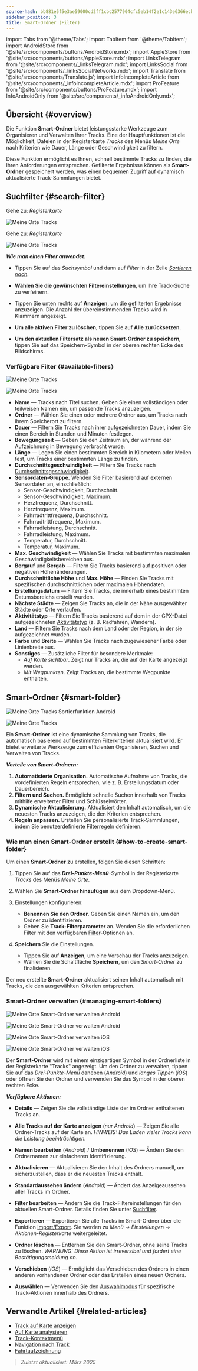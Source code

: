 ```yaml
---
source-hash: bb881e5f5e3ae59000cd2ff1cbc2577904cfc5eb14f2e1c143e6366ecb6952f1
sidebar_position: 3
title: Smart-Ordner (Filter)
---
```

import Tabs from '@theme/Tabs';
import TabItem from '@theme/TabItem';
import AndroidStore from '@site/src/components/buttons/AndroidStore.mdx';
import AppleStore from '@site/src/components/buttons/AppleStore.mdx';
import LinksTelegram from '@site/src/components/_linksTelegram.mdx';
import LinksSocial from '@site/src/components/_linksSocialNetworks.mdx';
import Translate from '@site/src/components/Translate.js';
import InfoIncompleteArticle from '@site/src/components/_infoIncompleteArticle.mdx';
import ProFeature from '@site/src/components/buttons/ProFeature.mdx';
import InfoAndroidOnly from '@site/src/components/_infoAndroidOnly.mdx';



## Übersicht {#overview}

Die Funktion **Smart-Ordner** bietet leistungsstarke Werkzeuge zum Organisieren und Verwalten Ihrer Tracks. Eine der Hauptfunktionen ist die Möglichkeit, Dateien in der Registerkarte *Tracks* des Menüs *Meine Orte* nach Kriterien wie Dauer, Länge oder Geschwindigkeit zu filtern.

Diese Funktion ermöglicht es Ihnen, schnell bestimmte Tracks zu finden, die Ihren Anforderungen entsprechen. Gefilterte Ergebnisse können als **Smart-Ordner** gespeichert werden, was einen bequemen Zugriff auf dynamisch aktualisierte Track-Sammlungen bietet.


## Suchfilter {#search-filter}

<Tabs groupId="operating-systems" queryString="current-os">

<TabItem value="android" label="Android">

Gehe zu: *<Translate android="true" ids="shared_string_menu,shared_string_my_places,shared_string_gpx_files"/> Registerkarte*

![Meine Orte Tracks](@site/static/img/personal/tracks/my_places_tracks_filter_2_andr.png)

</TabItem>

<TabItem value="ios" label="iOS">

Gehe zu: *<Translate ios="true" ids="shared_string_menu,shared_string_my_places,shared_string_gpx_tracks"/> Registerkarte*

![Meine Orte Tracks](@site/static/img/personal/tracks/my_places_tracks_filter_ios.png)

</TabItem>

</Tabs>

***Wie man einen Filter anwendet:***

- Tippen Sie auf das *Suchsymbol* und dann auf *Filter* in der Zeile [*Sortieren nach*](./manage-tracks.md#sort-by).

- **Wählen Sie die gewünschten Filtereinstellungen**, um Ihre Track-Suche zu verfeinern.

- Tippen Sie unten rechts auf **Anzeigen**, um die gefilterten Ergebnisse anzuzeigen. Die Anzahl der übereinstimmenden Tracks wird in Klammern angezeigt.

- **Um alle aktiven Filter zu löschen**, tippen Sie auf **Alle zurücksetzen**.

- **Um den aktuellen Filtersatz als neuen Smart-Ordner zu speichern**, tippen Sie auf das Speichern-Symbol in der oberen rechten Ecke des Bildschirms.


### Verfügbare Filter {#available-filters}

<Tabs groupId="operating-systems" queryString="current-os">

<TabItem value="android" label="Android">

![Meine Orte Tracks](@site/static/img/personal/tracks/my_places_tracks_filter_andr.png)

</TabItem>

<TabItem value="ios" label="iOS">

![Meine Orte Tracks](@site/static/img/personal/tracks/my_places_tracks_filter_2_ios.png)

</TabItem>

</Tabs>

- **Name** — Tracks nach Titel suchen. Geben Sie einen vollständigen oder teilweisen Namen ein, um passende Tracks anzuzeigen.
- **Ordner** — Wählen Sie einen oder mehrere Ordner aus, um Tracks nach ihrem Speicherort zu filtern.
- **Dauer** — Filtern Sie Tracks nach ihrer aufgezeichneten Dauer, indem Sie einen Bereich in Stunden und Minuten festlegen.
- **Bewegungszeit** — Geben Sie den Zeitraum an, der während der Aufzeichnung in Bewegung verbracht wurde.
- **Länge** — Legen Sie einen bestimmten Bereich in Kilometern oder Meilen fest, um Tracks einer bestimmten Länge zu finden.
- **Durchschnittsgeschwindigkeit** — Filtern Sie Tracks nach [Durchschnittsgeschwindigkeit](../../widgets/info-widgets.md#average-speed).
- **Sensordaten-Gruppe.**
    Wenden Sie Filter basierend auf externen Sensordaten an, einschließlich:
    - Sensor-Geschwindigkeit, Durchschnitt.
    - Sensor-Geschwindigkeit, Maximum.
    - Herzfrequenz, Durchschnitt.
    - Herzfrequenz, Maximum.
    - Fahrradtrittfrequenz, Durchschnitt.
    - Fahrradtrittfrequenz, Maximum.
    - Fahrradleistung, Durchschnitt.
    - Fahrradleistung, Maximum.
    - Temperatur, Durchschnitt.
    - Temperatur, Maximum.
- **Max. Geschwindigkeit** — Wählen Sie Tracks mit bestimmten maximalen Geschwindigkeitsbereichen aus.
- **Bergauf** und **Bergab** — Filtern Sie Tracks basierend auf positiven oder negativen Höhenänderungen.
- **Durchschnittliche Höhe** und **Max. Höhe** — Finden Sie Tracks mit spezifischen durchschnittlichen oder maximalen Höhendaten.
- **Erstellungsdatum** — Filtern Sie Tracks, die innerhalb eines bestimmten Datumsbereichs erstellt wurden.
- **Nächste Städte** — Zeigen Sie Tracks an, die in der Nähe ausgewählter Städte oder Orte verlaufen.
- **Aktivitätstyp** — Filtern Sie Tracks basierend auf dem in der GPX-Datei aufgezeichneten [Aktivitätstyp](../../map/tracks/track-context-menu.md#track-information-activity) (z. B. Radfahren, Wandern).
- **Land** — Filtern Sie Tracks nach dem Land oder der Region, in der sie aufgezeichnet wurden.
- **Farbe** und **Breite** — Wählen Sie Tracks nach zugewiesener Farbe oder Linienbreite aus.
- **Sonstiges** — Zusätzliche Filter für besondere Merkmale:
    - *Auf Karte sichtbar*. Zeigt nur Tracks an, die auf der Karte angezeigt werden.
    - *Mit Wegpunkten*. Zeigt Tracks an, die bestimmte Wegpunkte enthalten.


## Smart-Ordner {#smart-folder}

<Tabs groupId="operating-systems" queryString="current-os">

<TabItem value="android" label="Android">

![Meine Orte Tracks Sortierfunktion Android](@site/static/img/personal/tracks/my_places_smart_folder_andr.png)

</TabItem>

<TabItem value="ios" label="iOS">

![Meine Orte Tracks](@site/static/img/personal/tracks/my_places_smart_folder_ios.png)

</TabItem>

</Tabs>

Ein **Smart-Ordner** ist eine dynamische Sammlung von Tracks, die automatisch basierend auf bestimmten Filterkriterien aktualisiert wird. Er bietet erweiterte Werkzeuge zum effizienten Organisieren, Suchen und Verwalten von Tracks.

***Vorteile von Smart-Ordnern:***

1. **Automatisierte Organisation.**
    Automatische Aufnahme von Tracks, die vordefinierten Regeln entsprechen, wie z. B. Erstellungsdatum oder Dauerbereich.
2. **Filtern und Suchen.**
    Ermöglicht schnelle Suchen innerhalb von Tracks mithilfe erweiterter Filter und Schlüsselwörter.
3. **Dynamische Aktualisierung.**
    Aktualisiert den Inhalt automatisch, um die neuesten Tracks anzuzeigen, die den Kriterien entsprechen.
4. **Regeln anpassen.**
    Erstellen Sie personalisierte Track-Sammlungen, indem Sie benutzerdefinierte Filterregeln definieren.


### Wie man einen Smart-Ordner erstellt {#how-to-create-smart-folder}

Um einen **Smart-Ordner** zu erstellen, folgen Sie diesen Schritten:

1. Tippen Sie auf das ***Drei-Punkte-Menü***-Symbol in der Registerkarte *Tracks* des Menüs *Meine Orte*.

2. Wählen Sie **Smart-Ordner hinzufügen** aus dem Dropdown-Menü.

3. Einstellungen konfigurieren:
   - **Benennen Sie den Ordner**. Geben Sie einen Namen ein, um den Ordner zu identifizieren.
   - Geben Sie **Track-Filterparameter** an. Wenden Sie die erforderlichen Filter mit den verfügbaren [Filter](#available-filters)-Optionen an.

4. **Speichern** Sie die Einstellungen.
    - Tippen Sie auf **Anzeigen**, um eine Vorschau der Tracks anzuzeigen.
    - Wählen Sie die Schaltfläche **Speichern**, um den *Smart-Ordner* zu finalisieren.

Der neu erstellte **Smart-Ordner** aktualisiert seinen Inhalt automatisch mit Tracks, die den ausgewählten Kriterien entsprechen.


### Smart-Ordner verwalten {#managing-smart-folders}

<Tabs groupId="operating-systems" queryString="current-os">

<TabItem value="android" label="Android">

![Meine Orte Smart-Ordner verwalten Android](@site/static/img/personal/tracks/my_places_smart_folder_2-1_andr.png)

![Meine Orte Smart-Ordner verwalten Android](@site/static/img/personal/tracks/my_places_smart_folder_3_andr.png)

</TabItem>

<TabItem value="ios" label="iOS">

![Meine Orte Smart-Ordner verwalten iOS](@site/static/img/personal/tracks/folder_menu_2_ios.png)

![Meine Orte Smart-Ordner verwalten iOS](@site/static/img/personal/tracks/my_places_smart_folder_2_ios.png)

</TabItem>

</Tabs>

Der **Smart-Ordner** wird mit einem einzigartigen Symbol in der Ordnerliste in der Registerkarte "Tracks" angezeigt. Um den Ordner zu verwalten, tippen Sie auf das *Drei-Punkte-Menü* daneben (*Android*) und *langes Tippen* (*iOS*) oder öffnen Sie den Ordner und verwenden Sie das Symbol in der oberen rechten Ecke.

***Verfügbare Aktionen:***

- **Details** — Zeigen Sie die vollständige Liste der im Ordner enthaltenen Tracks an.

- **Alle Tracks auf der Karte anzeigen** (*nur Android*) — Zeigen Sie alle Ordner-Tracks auf der Karte an.
    *HINWEIS: Das Laden vieler Tracks kann die Leistung beeinträchtigen.*

- **Namen bearbeiten** (*Android*) / **Umbenennen** (*iOS*) — Ändern Sie den Ordnernamen zur einfacheren Identifizierung.

- **Aktualisieren** — Aktualisieren Sie den Inhalt des Ordners manuell, um sicherzustellen, dass er die neuesten Tracks enthält.

- **Standardaussehen ändern** (*Android*) — Ändert das Anzeigeaussehen aller Tracks im Ordner.

- **Filter bearbeiten** — Ändern Sie die Track-Filtereinstellungen für den aktuellen Smart-Ordner. Details finden Sie unter [Suchfilter](#search-filter).

- **Exportieren** — Exportieren Sie alle Tracks im Smart-Ordner über die Funktion [Import/Export](../../personal/import-export.md). Sie werden zu *Menü → Einstellungen → Aktionen-Registerkarte* weitergeleitet.

- **Ordner löschen** — Entfernen Sie den Smart-Ordner, ohne seine Tracks zu löschen.
    *WARNUNG: Diese Aktion ist irreversibel und fordert eine Bestätigungsmeldung an.*

- **Verschieben** (*iOS*) — Ermöglicht das Verschieben des Ordners in einen anderen vorhandenen Ordner oder das Erstellen eines neuen Ordners.

- **Auswählen** — Verwenden Sie den [Auswahlmodus](./manage-tracks.md#selection-mode) für spezifische Track-Aktionen innerhalb des Ordners.


## Verwandte Artikel {#related-articles}

- [Track auf Karte anzeigen](../../map/tracks/index.md)
- [Auf Karte analysieren](../../map/tracks/index.md#analyze-track-on-map)
- [Track-Kontextmenü](../../map/tracks/track-context-menu.md)
- [Navigation nach Track](../../navigation/setup/gpx-navigation.md)
- [Fahrtaufzeichnung](../../plugins/trip-recording.md)

> *Zuletzt aktualisiert: März 2025*